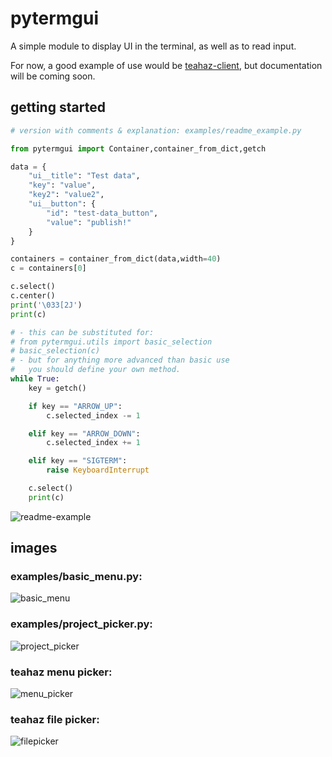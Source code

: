 pytermgui
=========

A simple module to display UI in the terminal, as well as to read input.

For now, a good example of use would be [teahaz-client](https://github.com/bczsalba/teahaz-client), but documentation will be coming soon.


getting started
----------------
```py
# version with comments & explanation: examples/readme_example.py

from pytermgui import Container,container_from_dict,getch

data = {
    "ui__title": "Test data",
    "key": "value",
    "key2": "value2",
    "ui__button": {
        "id": "test-data_button",
        "value": "publish!"
    }
}

containers = container_from_dict(data,width=40)
c = containers[0]

c.select()
c.center()
print('\033[2J')
print(c)

# - this can be substituted for:
# from pytermgui.utils import basic_selection
# basic_selection(c)
# - but for anything more advanced than basic use
#   you should define your own method.
while True:
    key = getch()

    if key == "ARROW_UP":
        c.selected_index -= 1

    elif key == "ARROW_DOWN":
        c.selected_index += 1

    elif key == "SIGTERM":
        raise KeyboardInterrupt

    c.select()
    print(c)
```
![readme-example](https://raw.githubusercontent.com/bczsalba/pytermgui/master/img/readme-example.png)

images
--------
### examples/basic_menu.py:
![basic_menu](https://raw.githubusercontent.com/bczsalba/pytermgui/master/img/basic-menu.png)

### examples/project_picker.py:
![project_picker](https://raw.githubusercontent.com/bczsalba/pytermgui/master/img/project-picker.png)

### teahaz menu picker:
![menu_picker](https://raw.githubusercontent.com/bczsalba/pytermgui/master/img/teahaz-menupicker.png)

### teahaz file picker:
![filepicker](https://raw.githubusercontent.com/bczsalba/pytermgui/master/img/teahaz-filemanager.png)

